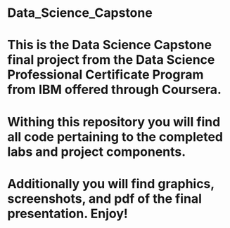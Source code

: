 # Data_Science_Capstone
# This is the Data Science Capstone final project from the Data Science Professional Certificate Program from IBM offered through Coursera.
# Withing this repository you will find all code pertaining to the completed labs and project components.
# Additionally you will find graphics, screenshots, and pdf of the final presentation. Enjoy!

